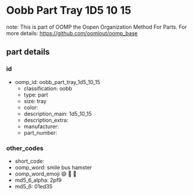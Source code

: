 # Oobb Part Tray 1D5 10 15  

note: This is part of OOMP the Oopen Organization Method For Parts. For more details: https://github.com/oomlout/oomp_base

##  part details





### id
* oomp_id: oobb_part_tray_1d5_10_15
  * classification: oobb
  * type: part
  * size: tray
  * color: 
  * description_main: 1d5_10_15
  * description_extra: 
  * manufacturer: 
  * part_number: 

### other_codes
* short_code: 
* oomp_word: smile bus hamster
* oomp_word_emoji :smile: :bus: :hamster:
* md5_6_alpha: 2pf9
* md5_6: 01ed35